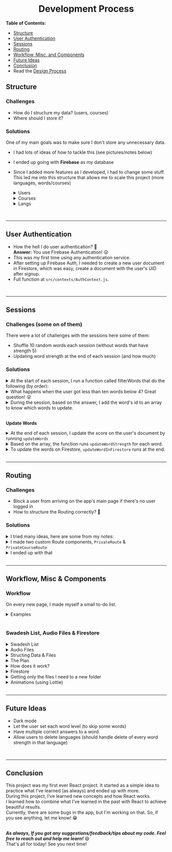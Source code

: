 <div align="center">
  <h1>Development Process</h1>
</div>

**Table of Contents:**
- [Structure](https://github.com/ohadosnat/langDesh/blob/main/DEV.md#structure)
- [User Authentication](https://github.com/ohadosnat/langDesh/blob/main/DEV.md#user-authentication)
- [Sessions](https://github.com/ohadosnat/langDesh/blob/main/DEV.md#sessions)
- [Routing](https://github.com/ohadosnat/langDesh/blob/main/DEV.md#routing)
- [Workflow, Misc, and Components](https://github.com/ohadosnat/langDesh/blob/main/DEV.md#workflow-misc--components)
- [Future Ideas](https://github.com/ohadosnat/langDesh/blob/main/DEV.md#future-ideas)
- [Conclusion](https://github.com/ohadosnat/langDesh/blob/main/DEV.md#conclusion)
- Read the [Design Process](./DESIGN.md)

## **Structure**

### **Challenges**

- How do I structure my data? (users, courses)
- Where should I store it?

### **Solutions**

One of my main goals was to make sure I don't store any unnecessary data.

- I had lots of ideas of how to tackle this (see pictures/notes below)
- I ended up going with **Firebase** as my database
- Since I added more features as I developed, I had to change some stuff. This led me into this structure that allows me to scale this project (more languages, words/courses)
  <details>
  <summary>Users</summary>

  - This structure allows me to quickly update a user's info.
  - Store only necessary progress (only the words the user is familiar with in that lang)
    - You can see that we don't store the strength level for each available language (currently have Russian, Italian, Spanish, and French)
  - Active languages can be updated and scale as the app grows.
  - Each user will have a similar template.
  - As the app grows and has more features (such as dark mode), I can quickly add a field `darkMode: true/false`
    <br/><br/>

  ```javascript
  Database: Firestore
  Collection: Users
  - user1
      - uid: "123456"
      - soundEffects: true
      - activeLangs: ['rus','ita','spa']
      - name: "ohad"
      - progress: {
          course1: [
              {id: 1, rus_strength: 0.5, ita_strength: 1},
              {id: 45, ita_strength: 2},
          ],
          course2: [],
          course3: [],
          course4: []
      }
  - user2
      - uid: "262345"
      - soundEffects: true
      - activeLangs: ['rus','spa']
      - name: "ohad"
      - progress: {
          course1: [
              {id: 14, spa_strength: 1},
              {id: 45, rus_strength: 4}
          ],
          course2: [],
          course3: [],
          course4: []
      }

  {user3, user4, ...} (and so on other users)
  ```

  </details>

  <details>
  <summary>Courses</summary>

  - Create more courses effortlessly by using this structure.
  - Add more translations effortlessly.
    - Fun Fact: I started with Russian, and in the end, I only added more languages (with the help of this structure).
  - Change/Add anything I need.
    <br/><br/>

  ```javascript
  Collection: Courses
  - course1
      courseName: "Going String!"
      id: 0150
      words: [
          {en: "I",
          id: 1,
          translation: [
              {audioID: "1234", en_pron: "ja", lang: "rus", translation: "я"},
              {audioID: "1251", en_pron: "io", lang: "ita", translation: "io"},
              {audioID: "6142", en_pron: "yo", lang: "spa", translation: "yo"},
              ]
          }
      {word2, word3, ...} (and so on other words)
      ]
  ```

  </details>

  <details>
  <summary>Langs</summary>

  - The Langs collection is small but has an important part.
  - It defines which languages are available in the app.
  - Again, as mentioned before, I can easily add more languages as the app grows (German is next!)
    <br/><br/>

  ```javascript
  Collection: Langs
  - rus
      - flagPath: "rus-flag.png"
      - lang: "Russian"
  - and so on other langs...
  ```

  </details>

<br/>

---

## **User Authentication**

- How the hell I do user authentication? 🥴 \
  **Answer:** You use Firebase Authentication! 😲
- This was my first time using any authentication service.
- After setting up Firebase Auth, I needed to create a new user document in Firestore, which was easy, create a document with the user's UID after signup.
- Full function at `src/contexts/AuthContext.js`.

<br/>

---

## **Sessions**

### **Challenges (some on of them)**

There were a lot of challenges with the sessions here some of them:

- Shuffle 10 random words each session (without words that have strength 5)
- Updating word strength at the end of each session (and how much)

### **Solutions**

<details>
<summary>At the start of each session, I run a function called filterWords that do the following (by order):</summary>

- **Filter:** finds the user's strongest words and filter them out of the array (using lodash's `_.differenceby()`)
  - _I had a bit of trouble doing it, and this worked the best._
- **Extract:** makes a copy of the original list and shuffles it using the `Fisher-Yates Shuffle Modern Algorithm`.
- **Flatten:** Takes only ten words from the new list and flatten each word to make it easier to work with later on.

**_Full function at `src/utils/sessionFuncs.js` if you want to take a look (a bit long for this document)._**

</details>

<details>
<summary>What happens when the user got less than ten words below 4? Great question! 😲</summary>

- If the user finished 80% of the course (meaning 80% of the words are at strength 5), the session will not filter any words.
- To make sure I don't add strength to level 5 words, There's a simple condition that handles this case.

</details>

<details>
<summary>During the session, based on the answer, I add the word's id to an array to know which words to update.</summary>

```javascript
// looks something like:
const answers: {
  correct: [5, 13, 12, 16],
  wrong: [41, 20, 10],
  skipped: [2, 29, 4]
}
```

</details>

<br/>

**Update Words**

<details>
<summary> At the end of each session, I update the score on the user's document by running <code>updateWords</code> </summary>

```javascript
const updateWords = (score, currentUserDoc, courseID, langID) => {
  // correct
  if (score.correct && score.correct.length > 0) {
    score.correct.forEach((wordID) => {
      updateWordStrength(currentUserDoc, wordID, "correct", courseID, langID);
    });
  }
  // wrong
  if (score.wrong && score.wrong.length > 0) {
    score.wrong.forEach((wordID) => {
      updateWordStrength(currentUserDoc, wordID, "wrong", courseID, langID);
    });
  }
};
// and same for hard, okay, skipped, easy.
```

</details>
<details>
<summary>Based on the array, the function runs <code>updateWordStrength</code> for each word.</summary>

- Scoring: `Correct/Easy = +0.5` | `Hard/Wrong/Skip = -0.5` | `Okay = No Change`.

  ```javascript
  // Update word strength
  const updateWordStrength = (userDoc, id, type, courseID, langID) => {
    const coursePath = userDoc.progress[`course${courseID}`];
    const word = coursePath.find((word) => word.id === id);

    if (type === "correct") {
      if (word) {
        word[`${langID}_strength`] && word[`${langID}_strength`] < 5
          ? (word[`${langID}_strength`] += 0.5)
          : (word[`${langID}_strength`] = 0.5);
      } else {
        // creates a new word object, if the word doesn't exists on userDoc (yet)
        coursePath.push({ id, [`${langID}_strength`]: 0.5 });
      }
      updateWordInFirestore(coursePath, userDoc.uid, courseID);
    } else {
      if (word) {
        word[`${langID}_strength`] && word[`${langID}_strength`] > 0
          ? (word[`${langID}_strength`] -= 0.5)
          : word[`${langID}_strength`] || (word[`${langID}_strength`] = 0);
      }
      updateWordInFirestore(coursePath, userDoc.uid, courseID);
    }
  };
  ```

</details>
<details>
<summary>To update the words on Firestore, <code>updateWordInFirestore</code> runs at the end.</summary>

```javascript
const updateWordInFirestore = (path, uid, courseID) => {
  switch (courseID) {
    case 150:
      database.users.doc(uid).update({
        "progress.course150": path,
      });
      break;
    case 51100:
      database.users.doc(uid).update({
        "progress.course51100": path,
      });
      break;
    case 101153:
      database.users.doc(uid).update({
        "progress.course101153": path,
      });
      break;
    case 154207:
      database.users.doc(uid).update({
        "progress.course154207": path,
      });
      break;

    default:
      break;
  }
};
```

</details>
<br/>

---

## **Routing**

### **Challenges**

- Block a user from arriving on the app's main page if there's no user logged in
- How to structure the Routing correctly? 🤔

### **Solutions**

<details>
<summary>I tried many ideas, here are some from my notes:</summary>

      - Idea for Routing
        - View Words: `main -> course:id -> /words`
        - StartQuiz: `main -> course:id -> /session -> quiz`
        - StartFlashcards: `main -> course:id -> /session -> flashcards`

</details>

<details>
<summary>I made two custom Route components, <code>PrivateRoute</code> & <code>PrivateCourseRoute</code></summary>

- `PrivateRoute` - if the user is not signed in, it redirects the user to `/signin` to sign in.
- `PrivateCourseRoute` - similar to the above, but it redirects the user to `/` (main page) if there's no state (from location).
  - When a user goes into a session, I pass down a few states from the `Link` component.
  - It's not only if the user doesn't have a specific course. It also prevents other bugs.
  - Before: user at `/rus/150/quiz` -> changes URL to `/ita/150/quiz` = **Error**
  - Now: user at `/rus/150/quiz` -> changes URL to `ita/150/quiz` = **Redirects to the main page.**

</details>

<details>
<summary>I ended up with that</summary>

- `AuthProvider` & `LangsProvider`, are the context providers that I use on most pages, so I made them global.

  ```javascript
  <Router>
    <AuthProvider>
      <LangsProvider>
        <Switch>
          <PrivateRoute path="/" exact component={Main} />
          <PrivateRoute path="/profile" exact component={Profile} />
          <PrivateRoute path="/about" exact component={About} />
          <PrivateCourseRoute
            path="/:lang/:courseID/session/quiz"
            component={Quiz}
            exact
          />
          <PrivateCourseRoute
            path="/:lang/:courseID/session/flashcards"
            component={Flashcards}
            exact
          />
          <PrivateCourseRoute
            path="/:lang/:courseID/words"
            component={Words}
            exact
          />
          <PrivateRoute path="/addlanguage" exact component={AddNewLanguage} />
          <Route path="/signup" exact component={Signup} />
          <Route path="/signin" exact component={SignIn} />
          <Route path="/" component={NotFound} />
        </Switch>
      </LangsProvider>
    </AuthProvider>
  </Router>
  ```

    </details>
  <br/>

---

## **Workflow, Misc & Components**

### **Workflow**

On every new page, I made myself a small to-do list.

<details>
<summary>Examples</summary>

_I got more notes & lists on my **Notion**._

    TODO - Adding new language.
    [x] design
    [x] fetch and render the langs that can be added
      [x] if a user already added a lang, disable it
    [x] the langs should be inside a form and act like radio buttons.
      [x] figuring out how to style custom radio buttons.
    [x] add the langs to the user's current "activeLangs" inside firestore.
      [x] update the currentUserDoc to the most recent.

    --------------

    TODO: Words.js
    [x] design
    [x] structure: Words.js(main page), word line component(audio,word,translation,current level)
    [x] showing data
      [x] word & translation
      [x] audio
        [x] animation
      [x] level.
    [x] filter words with an input field.
    [x] sorting (ASC -> DSN -> repeat) by word

</details>
<br/>

### **Swadesh List, Audio Files & Firestore**

<details>
<summary>Swadesh List</summary>

- The Swadesh List can be used to rapidly achieve basic knowledge of a new language just by learning it.
- The list has 207 words. I split them into four courses **_(1-50, 51-100, 101-153, 154-207)_**

</details>

<details>
<summary>Audio Files</summary>

- Since I wanted to add audio feature to the app, I had a few options:
  - **The first** was to use a Text-To-Speech API (or something similar), but I didn't want to rely on other APIs and make lots of requests every time. \
    Yes, this would give me a more consistent voice across all of my languages & will be easier to implement (with no audio files to store)
  - **The second** was to get all the audio files of each word in the list for each language. \
    Sound like a lot of work. Luckily, I found a project called **Shtooka** which got free-to-use recordings of most words.
  - I went with the second option (because of the reasons I mentioned).

</details>
<details>
<summary>Structing Data & Files</summary>

To take all the audio files (can be between 500 to 14,000 files per language) and filter them to make sure I only take the ones I need. I made a series of functions (that aren't in this project).

- Each time I want to add a new language, I run these functions, and it adds to a JSON file everything and checks for duplicates.

</details>

<details>
<summary>The Plan</summary>

The plan is to have a list in this format (it took me some time to get here)

```json
  {
    "id": 1,
    "en": "I (1sg)",
    "translations": [
      {
        "lang": "rus",
        "en_pron": "ja",
        "translation": "я",
        "audioID": "a4fd7810"
      },
      {
        "lang": "ita",
        "en_pron": "io",
        "translation": "io",
        "audioID": "28ebbed8"
      },
      {
        "lang": "fra",
        "en_pron": "je",
        "translation": "je",
        "audioID": "e3130405"
      },
      {
        "lang": "spa",
        "en_pron": "yo",
        "translation": "yo",
        "audioID": "ffdfb001"
      }
    ]
  }
  {word2, word3, and so on...}
```

</details>

<details>
<summary>How does it work?</summary>

- The first step is to **fetch & format the `.txt` file** that comes with every Shtooka pack which contains all of the information I need (filename, audio text).
  <details>
  <summary>Code</summary>

  ```js
  const langValue = "spa";
  fetchTexts(langValue).then((data) => formatAudioText(data));
  ```

      The `.txt` file looks something like this (but longer):
      [lang-filenameid.flac]
      SWAC_TEXT=hello

      [lang-filenameid.flac]
      SWAC_TEXT=what

      [lang-filenameid.flac]
      SWAC_TEXT=who

      [lang-filenameid.flac]
      SWAC_TEXT=yes

  </details>

  ***

- To format and remove any unnecessary fields. I made a small Regex expression that handles this problem.

  <details>
  <summary>Code</summary>

  ```js
  const formatTags = text
    .replace(/\n|SWAC_TEXT=|\[|\]/gm, "")
    .match(/^.*\S.*$/gm);
  ```

  </details>

  ***

- Then I run a for loop (backward) - `NUM` changes based on the number of files (it can be `14000`, or even `500`).
  <details>
  <summary>Code</summary>

  ```js
  const formatedText2 = [];
  for (let i = formatTags.length - 1; i > NUM; i--) {
    const temp = formatTags.splice(0, 2);
    const newObject = {
      audioID: temp[0],
      originalWord: temp[1],
    };
    if (
      formatedText2.find(
        (value) => value.originalWord === newObject.originalWord
      )
    ) {
      console.log(`Already Here ${newObject.originalWord}!`);
    }
    formatedText2.push(newObject);
  }
  ```

  </details>

  ***

- Now step 2: (setup below)
  <details>
  <summary>Code</summary>

  ```js
  fetchAudioJSON(langValue)
    .then((data) => (formattedAudioText = data))
    .then(() => fetchSwadeshJSON(langValue)) // gets the Swadesh JSON based on the langValue
    .then((data) => translationFormat(data, langValue)) // organizing the translation values object for each word.
    .then(() => fetchENSwadeshJSON()) // getting the original Swadesh list {id, en, translation: []}
    .then((list) => addTranslationToWord(list, formattedObjects, langValue)) // a function that will check if the lang is already there, if not add it.
    .catch((err) => console.error(err));
  ```

  </details>

  ***

- I'll skip all the fetch functions since they're pretty much the same. \
  `translationFormat` takes the data from our JSON file (for example `itaSwades.json`). \
  _The original file is a CSV that has formatted into JSON._

  <details>
  <summary>Code</summary>

  ```js
  const translationFormat = (data, lang) => {
    for (let i = 0; i < data.length; i++) {
      const { translation } = data[i];
      console.log(data[i]);

      const translationValue =
        translation.substring(0, translation.indexOf(" ")).length === 0
          ? translation
          : translation.substring(0, translation.indexOf(" "));

      const en_pron = translation.substring(
        translation.indexOf("(") + 1,
        translation.indexOf(")")
      );
      const audioID = formattedAudioText.find(
        (value) => value.originalWord === translationValue
      );
      console.log(audioID, i, data[i].translation);
      // Object Template
      const objectTemplate = {
        lang: lang,
        en_pron: en_pron !== "" ? en_pron : translationValue,
        translation: translationValue,
        audioID: audioID.audioID,
      };
      formattedObjects.push(objectTemplate);
    }
  };
  ```

  </details>

  ***

- `addTranslationArray` add an array to each word in the original Swadesh list.
    <details>
    <summary>Code</summary>

  ```js
  const addTranslationArray = (list) => {
    list.forEach((value) => (value.translations = []));
    console.log(JSON.stringify(list));
  };

  const addTranslationToWord = (list, formattedObjects, lang) => {
    const words = [];
    list.forEach((value, i) => {
      // If the langs already exists in the translations array, then do nothing.
      if (value.translations.find((obj) => obj.lang === lang)) {
        console.log("already here");
        words.push(value);
      } else {
        value.translations.push(formattedObjects[i]);
        words.push(value);
      }
    });
    console.log(JSON.stringify(words));
  };
  ```

        </details>

      </details>

</details>
  <details>
  <summary>Firestore</summary>

Now that I got a formatted JSON file, I need to handle the Firestore part.

- What I need to do?
  - Create Course (if needed)
  - Update Course
- A simple React page that has a `useState` of the course's words split into four parts. \
  And a `useEffect` the runs at page load (if I needed to create a course, I would run first `initCourse` before updating it).

  ```js
  // Creates a course.
  const initCourses = async (courseName, id, wordsRange) => {
    database.courses
      .add({
        courseName,
        id,
        words: [],
        wordsRange,
      })
      .then((docRef) => {
        console.log("Document successfully updated!");
      })
      .catch((error) => {
        console.error("Error adding document: ", error);
      });
  };
  function FirestoreFileTransfer() {
    const [coursesWords, setCoursesWords] = useState({
      150: swadeshList.slice(0, 50),
      51100: swadeshList.slice(50, 100),
      101150: swadeshList.slice(100, 153),
      151207: swadeshList.slice(153),
    });

    useEffect(() => {
      updateCourses("course1ID", coursesWords[150]);
      updateCourses("course2ID", coursesWords[51100]);
      updateCourses("course3ID", coursesWords[101150]);
      updateCourses("course4ID", coursesWords[151207]);
    }, []);
    // the rest of the component (return and such...)
  }
  ```

  </details>

  <details>
  <summary>Getting only the files I need to a new folder</summary>

To get only the words I need, I made a simple `.bat` file. \
Each language had an `audioIDS.txt` file that had all the names, and this batch file uses Windows `robocopy` to loop through the list.

```bat
for /f %%f in (AudioIDs.txt) do robocopy D:\audioFileLocation D:\output  %%f /log+:"D:\output\log.txt"
```

  </details>
  
  <details>
  <summary>Animations (using Lottie)</summary>

- All the animations in this project were powered by `lottie-web`, I wanted to use `lottie-react` but it didn't work well.
- The implementation was simple, this is how I did it.

Implementation:

<details>
<summary>Loading Animation</summary>

- Lottie uses json files that stores all of the information about the animation & svg.
- To load an animation I used `.loadAnimation()` that lottie provides.
- The settings I used are simple but I'll explain some of them:
  - `name` to reference the animation if needed (`.play(name)`, `.stop(name)`, `.destory(name)` and more)
  - container to know where to render the animation, I used `useRef` to create a quick reference to the element I need.
  - `animationData` - what data to use, in our case `loader`
      - In this case we reference a state but in other cases I do import the json file to the document and reference it directly.
  - I added a class of `pointer-event-none` to most of my animation to prevent any click events on them.

  ```js
  // creating a ref
  const loadingRef = useRef(null);

  lottie.loadAnimation({
    name: "loader",
    container: loadingRef.current,
    renderer: "svg",
    loop: true,
    autoplay: true,
    animationData: loader,
    rendererSettings: {
      className: "pointer-events-none", // to prevent click event on the svg/path.
    },
  });

  // reference div
  <div ref={loadingRef} className="mx-auto w-60 -mb-10" />;
  ```

</details>

<details>
<summary>Loaders</summary>

- I added a random loader feature that choose a random loader on every load since having the same loader can be a bit boring.
- The function for this is a simple random number generator that returns a random loader.

```js
// import statements, removed to save space...

const loaders = [
  loadingCube,
  isometricCubesLoader,
  isometricCubesLoaderSpaced,
  quadCubeShifter,
  shiftingCubes,
  squishyIsometricCubeLoader,
];

const getRandomLoader = () => {
  const randomNum = Math.floor(Math.random() * loaders.length);
  return loaders[randomNum];
};

export default getRandomLoader;
```

- On page load, I run this function (`getRandomLoader()`) to generate a new loader, and sets the `loader` to it.
- Loads the animation after the loader has been set (using `useEffect` with a dependecy array of `loader`).

```js
const [loader, setLoader] = useState({});

useState(() => {
  setLoader(getRandomLoader());
}, []);

useEffect(() => {
  if (!isLoading) return;
  lottie.loadAnimation({
    name: "loader",
    container: loadingRef.current,
    renderer: "svg",
    loop: true,
    autoplay: true,
    animationData: loader,
    rendererSettings: {
      className: "pointer-events-none", // to prevent click event on the svg/path.
    },
  });
}, [loader]);
```
</details>

</details>
  

<br/>

---

## **Future Ideas**

- Dark mode
- Let the user set each word level (to skip some words)
- Have multiple correct answers to a word.
- Allow users to delete languages (should handle delete of every word strength in that language)

<br/>

---

## **Conclusion**

This project was my first ever React project. It started as a simple idea to practice what I've learned (as always) and ended up with more. \
During this project, I've learned new concepts and how React works. \
I learned how to combine what I've learned in the past with React to achieve beautiful results. \
Currently, there are some bugs in the app, but I'm working on that. So, if you see anything, let me know! 😁 \
<br/>

**_As always, If you got any suggestions/feedback/tips about my code. Feel free to reach out and help me learn!_** 😄\
That's all for today! See you next time!
